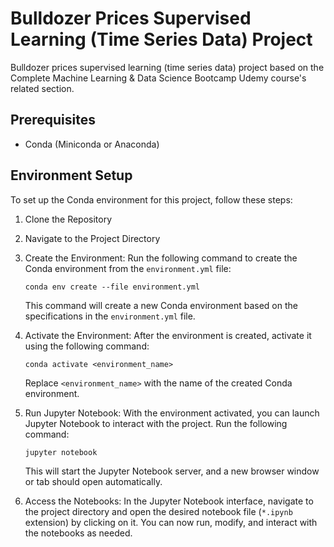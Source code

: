 # Bulldozer Prices Supervised Learning (Time Series Data) Project

Bulldozer prices supervised learning (time series data) project based on the Complete Machine Learning &amp; Data Science Bootcamp Udemy course's related section.

## Prerequisites

- Conda (Miniconda or Anaconda)

## Environment Setup

To set up the Conda environment for this project, follow these steps:

1. Clone the Repository

2. Navigate to the Project Directory

3. Create the Environment: Run the following command to create the Conda environment from the `environment.yml` file:

   ```shell
   conda env create --file environment.yml
   ```

   This command will create a new Conda environment based on the specifications in the `environment.yml` file.

4. Activate the Environment: After the environment is created, activate it using the following command:

   ```shell
   conda activate <environment_name>
   ```

   Replace `<environment_name>` with the name of the created Conda environment.

5. Run Jupyter Notebook: With the environment activated, you can launch Jupyter Notebook to interact with the project. Run the following command:

   ```shell
   jupyter notebook
   ```

   This will start the Jupyter Notebook server, and a new browser window or tab should open automatically.

6. Access the Notebooks: In the Jupyter Notebook interface, navigate to the project directory and open the desired notebook file (`*.ipynb` extension) by clicking on it. You can now run, modify, and interact with the notebooks as needed.
